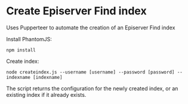 # Create Episerver Find index
Uses Pupperteer to automate the creation of an Episerver Find index

Install PhantomJS:

`npm install`

Create index:

`node createindex.js --username [username] --password [password] --indexname [indexname]`

The script returns the configuration for the newly created index, or an existing index if it already exists.
